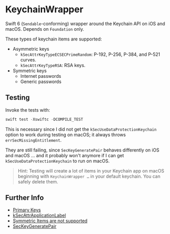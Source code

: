 # KeychainWrapper

Swift 6 (`Sendable`-conforming) wrapper around the Keychain API on iOS and
macOS. Depends on `Foundation` only.

These types of keychain items are supported:

- Asymmetric keys
  - `kSecAttrKeyTypeECSECPrimeRandom`: P-192, P-256, P-384, and P-521 curves.
  - `kSecAttrKeyTypeRSA`: RSA keys.
- Symmetric keys
  - Internet passwords
  - Generic passwords

## Testing

Invoke the tests with:
```swift
swift test -Xswiftc -DCOMPILE_TEST
```

This is necessary since I did not get the `kSecUseDataProtectionKeychain`
option to work during testing on macOS; it always throws
`errSecMissingEntitlement`.

They are still failing, since `SecKeyGeneratePair` behaves differently on iOS
and macOS … and it probably won't anymore if I can get
`kSecUseDataProtectionKeychain` to run on macOS.

> Hint: Testing will create a lot of items in your Keychain app on macOS
beginning with `KeychainWrapper …` in your default keychain.
You can safely delete them.

## Further Info
- [Primary Keys](https://developer.apple.com/documentation/security/errsecduplicateitem)
- [kSecAttrApplicationLabel](https://developer.apple.com/documentation/security/ksecattrapplicationlabel)
- [Symmetric Items are not supported](https://stackoverflow.com/questions/22172229/how-to-use-secitemadd-to-store-a-symmetric-key-in-os-x)
- [SecKeyGeneratePair](https://developer.apple.com/documentation/security/1395339-seckeygeneratepair)
